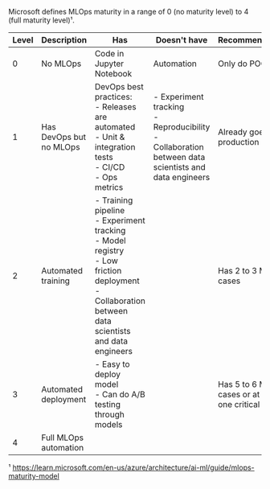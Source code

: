 
Microsoft defines MLOps maturity in a range of 0 (no maturity level) to 4 (full maturity level)¹.

| Level | Description             | Has                                                                                                                                                         | Doesn't have                                                                                             | Recommendation                                   |
| ----- | ----------------------- | ----------------------------------------------------------------------------------------------------------------------------------------------------------- | -------------------------------------------------------------------------------------------------------- | ------------------------------------------------ |
| 0     | No MLOps                | Code in Jupyter Notebook                                                                                                                                    | Automation                                                                                               | Only do POCs                                     |
| 1     | Has DevOps but no MLOps | DevOps best practices:<br>- Releases are automated<br>- Unit & integration tests<br>- CI/CD<br>- Ops metrics                                                | - Experiment tracking<br>- Reproducibility<br>- Collaboration between data scientists and data engineers | Already goes to production                       |
| 2     | Automated training      | - Training pipeline<br>- Experiment tracking<br>- Model registry<br>- Low friction deployment<br>- Collaboration between data scientists and data engineers |                                                                                                          | Has 2 to 3 ML cases                              |
| 3     | Automated deployment    | - Easy to deploy model<br>- Can do A/B testing through models                                                                                               |                                                                                                          | Has 5 to 6 ML cases or at least one critical one |
| 4     | Full MLOps automation   |                                                                                                                                                             |                                                                                                          |                                                  |


¹ https://learn.microsoft.com/en-us/azure/architecture/ai-ml/guide/mlops-maturity-model